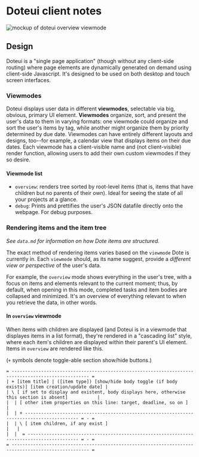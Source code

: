# Doteui client notes

![mockup of doteui overview viewmode](./mockup/overview_mockup_v1.png)

## Design

Doteui is a "single page application" (though without any client-side routing) where page elements are dynamically generated on demand using client-side Javascript.
It's designed to be used on both desktop and touch screen interfaces.

### Viewmodes

Doteui displays user data in different **viewmodes**, selectable via big, obvious, primary UI element.
**Viewmodes** organize, sort, and present the user's data to them in varying formats: one viewmode could organize and sort the user's items by tag, while another might organize them by priority determined by due date.
Viewmodes can have entirely different layouts and designs, too--for example, a calendar view that displays items on their due dates.
Each viewmode has a client-visible name and (not client-visible) render function, allowing users to add their own custom viewmodes if they so desire.

#### Viewmode list

- `overview`: renders tree sorted by root-level items (that is, items that have children but no parents of their own). Ideal for seeing the state of all your projects at a glance.
- `debug`: Prints and prettifies the user's JSON datafile directly onto the webpage. For debug purposes.

### Rendering items and the item tree

*See `data.md` for information on how Dote items are structured.*

The exact method of rendering items varies based on the `viewmode` Dote is currently in.
Each `viewmode` should, as its name suggest, provide a *different view or perspective* of the user's data.

For example, the `overview` mode shows everything in the user's tree, with a focus on items and elements relevant to the current moment; thus, by default, when opening in this mode, completed tasks and item bodies are collapsed and minimized. It's an overview of everything relevant to when you retrieve the data, in other words.

#### In `overview` viewmode

When items with children are displayed (and Doteui is in a viewmode that displayes items in a list format), they're rendered in a "cascading list" style, where each item's children are displayed within their parent's UI element.
Items in `overview` are rendered like this.

(`+` symbols denote toggle-able section show/hide buttons.)

```
= --------------------------------------------------------------------------------------------------- =
| + [item title] | ([item type]) [show/hide body toggle (if body exists)] [item creation/update date] |
| \ [ if set to display and existent, body displays here, otherwise this section is absent]           |
|  | [ other item properties on this line: target, deadline, so on ]                                  |
|  | + ------------------------------------------------------------------------------------------ = - =
|  | \ [ item children, if any exist ]                                                            |   |
|  |  = ----------------------------------------------------------------------------------------- = - =
= --------------------------------------------------------------------------------------------------- =
```
